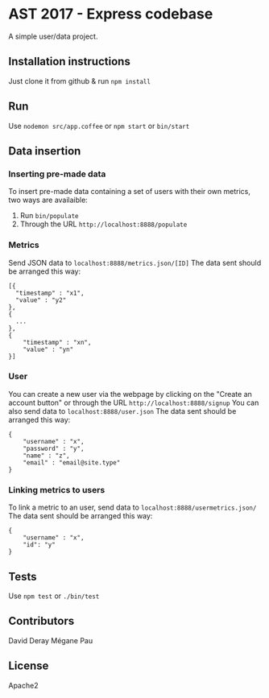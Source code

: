 
# AST 2017 - Express codebase

A simple user/data project.

## Installation instructions

Just clone it from github & run `npm install`

## Run

Use `nodemon src/app.coffee` or `npm start` or `bin/start`

## Data insertion

### Inserting pre-made data
To insert pre-made data containing a set of users with their own metrics, two ways are availaible:
1. Run `bin/populate`
2. Through the URL `http://localhost:8888/populate`

### Metrics
Send JSON data to `localhost:8888/metrics.json/[ID]`
The data sent should be arranged this way:
```
[{
  "timestamp" : "x1",
  "value" : "y2"
},
{
  ...
},
{
	"timestamp" : "xn",
	"value" : "yn"
}]
```

### User
You can create a new user via the webpage by clicking on the "Create an account button" or through the URL `http://localhost:8888/signup`
You can also send data to `localhost:8888/user.json`
The data sent should be arranged this way:
```
{
	"username" : "x",
	"password" : "y",
	"name" : "z",
	"email" : "email@site.type"
}
```

### Linking metrics to users
To link a metric to an user, send data to `localhost:8888/usermetrics.json/`
The data sent should be arranged this way:
```
{
	"username" : "x",
	"id": "y"
}
```


## Tests

Use `npm test` or `./bin/test`

## Contributors

David Deray
Mégane Pau

## License

Apache2
